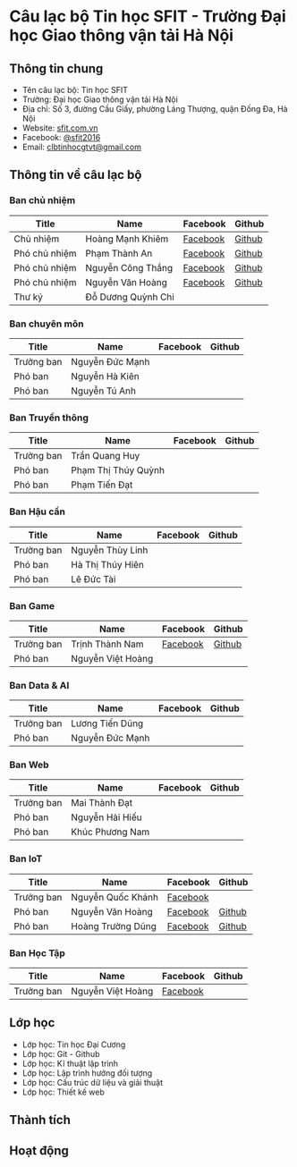 # Câu lạc bộ Tin học SFIT - Trường Đại học Giao thông vận tải Hà Nội

## Thông tin chung 

- Tên câu lạc bộ: Tin học SFIT
- Trường: Đại học Giao thông vận tải Hà Nội
- Địa chỉ: Số 3, đường Cầu Giấy, phường Láng Thượng, quận Đống Đa, Hà Nội
- Website: [sfit.com.vn](https://sfit.com.vn)
- Facebook: [@sfit2016](https://www.facebook.com/sfit2016)
- Email: clbtinhocgtvt@gmail.com

## Thông tin về câu lạc bộ

### Ban chủ nhiệm

|Title|Name|Facebook|Github|
|-|-|-|-|
|Chủ nhiệm| Hoàng Mạnh Khiêm| [Facebook](https://www.facebook.com/hoangmanhkhiem.IT)|[Github](https://github.com/hoangmanhkhiem)|
|Phó chủ nhiệm|Phạm Thành An|[Facebook](https://www.facebook.com/)|[Github](https://github.com)|
|Phó chủ nhiệm|Nguyễn Công Thắng|[Facebook](https://www.facebook.com/thangnguyen.0703)|[Github](https://github.com/thanngnguyen)|
|Phó chủ nhiệm|Nguyễn Văn Hoàng|[Facebook](https://www.facebook.com/zunohoang/)|[Github](https://github.com/zunohoang)|
|Thư ký|Đỗ Dương Quỳnh Chi|||

### Ban chuyên môn

|Title|Name|Facebook|Github|
|-|-|-|-|
|Trưởng ban|Nguyễn Đức Mạnh|||
|Phó ban|Nguyễn Hà Kiên|||
|Phó ban|Nguyễn Tú Anh|||

### Ban Truyền thông

|Title|Name|Facebook|Github|
|-|-|-|-|
|Trưởng ban|Trần Quang Huy|||
|Phó ban|Phạm Thị Thúy Quỳnh|||
|Phó ban|Phạm Tiến Đạt|||

### Ban Hậu cần

|Title|Name|Facebook|Github|
|-|-|-|-|
|Trưởng ban|Nguyễn Thùy Linh|||
|Phó ban|Hà Thị Thúy Hiên||| 
|Phó ban|Lê Đức Tài||| 

### Ban Game

|Title|Name|Facebook|Github|
|-|-|-|-|
|Trưởng ban|Trịnh Thành Nam|[Facebook](https://www.facebook.com/namphuthuy957)|[Github](https://github.com/NamPhuThuy)|
|Phó ban|Nguyễn Việt Hoàng|

### Ban Data & AI

|Title|Name|Facebook|Github|
|-|-|-|-|
|Trưởng ban|Lương Tiến Dũng|
|Phó ban|Nguyễn Đức Mạnh|

### Ban Web

|Title|Name|Facebook|Github|
|-|-|-|-|
|Trưởng ban|Mai Thành Đạt|||
|Phó ban|Nguyễn Hải Hiếu|
|Phó ban|Khúc Phương Nam|

### Ban IoT

|Title|Name|Facebook|Github|
|-|-|-|-|
|Trưởng ban|Nguyễn Quốc Khánh|[Facebook](https://www.facebook.com/khanhdew)||
|Phó ban|Nguyễn Văn Hoàng|[Facebook](https://www.facebook.com/zunohoang)|[Github](https://github.com/zunohoang)|
|Phó ban|Hoàng Trường Dũng|[Facebook](https://www.facebook.com/profile.php?)|[Github](https://github.com/)|

### Ban Học Tập

|Title|Name|Facebook|Github|
|-|-|-|-|
|Trưởng ban|Nguyễn Việt Hoàng|[Facebook](https://www.facebook.com/)||

## Lớp học

- Lớp học: Tin học Đại Cương
- Lớp học: Git - Github
- Lớp học: Kĩ thuật lập trình
- Lớp học: Lập trình hướng đối tượng
- Lớp học: Cấu trúc dữ liệu và giải thuật
- Lớp học: Thiết kế web

## Thành tích


## Hoạt động


